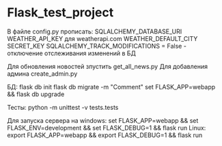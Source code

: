 # Flask_test_project

В файле config.py прописать:
SQLALCHEMY_DATABASE_URI
WEATHER_API_KEY для weatherapi.com
WEATHER_DEFAULT_CITY
SECRET_KEY
SQLALCHEMY_TRACK_MODIFICATIONS = False - отключение отслеживания изменений в БД
 
Для обновления новостей зпустить get_all_news.py
Для добавления админа create_admin.py

БД:
flask db init
flask db migrate -m "Comment"
set FLASK_APP=webapp && flask db upgrade

Тесты:
python -m unittest -v tests.tests

Для запуска сервера на windows:
set FLASK_APP=webapp && set FLASK_ENV=development && set FLASK_DEBUG=1 && flask run
Linux:
export FLASK_APP=webapp && export FLASK_DEBUG=1 && flask run